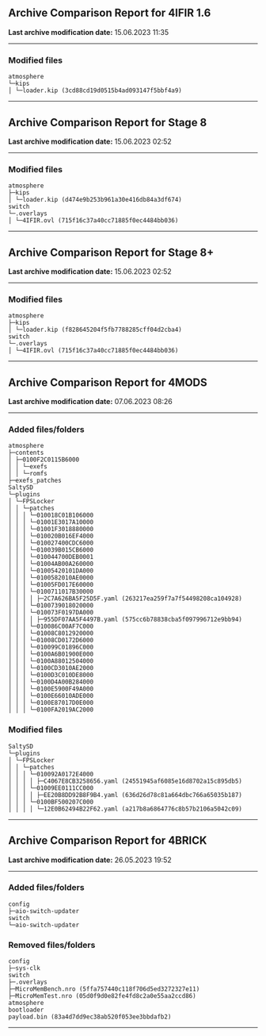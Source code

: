 <h2>Archive Comparison Report for <b>4IFIR 1.6</b></h2><b>Last archive modification date:</b> 15.06.2023 11:35<hr>

<h3>Modified files</h3>
<code>atmosphere
└─kips
│ └─loader.kip (3cd88cd19d0515b4ad093147f5bbf4a9)
</code>
<hr>

<h2>Archive Comparison Report for <b>Stage 8</b></h2><b>Last archive modification date:</b> 15.06.2023 02:52<hr>

<h3>Modified files</h3>
<code>atmosphere
├─kips
│ └─loader.kip (d474e9b253b961a30e416db84a3df674)
switch
└─.overlays
│ └─4IFIR.ovl (715f16c37a40cc71885f0ec4484bb036)
</code>
<hr>

<h2>Archive Comparison Report for <b>Stage 8+</b></h2><b>Last archive modification date:</b> 15.06.2023 02:52<hr>

<h3>Modified files</h3>
<code>atmosphere
├─kips
│ └─loader.kip (f828645204f5fb7788285cff04d2cba4)
switch
└─.overlays
│ └─4IFIR.ovl (715f16c37a40cc71885f0ec4484bb036)
</code>
<hr>

<h2>Archive Comparison Report for <b>4MODS</b></h2><b>Last archive modification date:</b> 07.06.2023 08:26<hr>

<h3>Added files/folders</h3>
<code>atmosphere
├─contents
│ ├─0100F2C0115B6000
│ │ └─exefs
│ │ └─romfs
├─exefs_patches
SaltySD
└─plugins
│ └─FPSLocker
│ │ └─patches
│ │ │ └─010018C01B106000
│ │ │ └─01001E3017A10000
│ │ │ └─01001F3018880000
│ │ │ └─010020B016EF4000
│ │ │ └─010027400CDC6000
│ │ │ └─010039B015CB6000
│ │ │ └─010044700DEB0001
│ │ │ └─01004AB00A260000
│ │ │ └─01005420101DA000
│ │ │ └─0100582010AE0000
│ │ │ └─01005FD017E60000
│ │ │ └─0100711017B30000
│ │ │ │ ├─2C7A626BA5F25D5F.yaml (263217ea259f7a7f54498208ca104928)
│ │ │ └─0100739018020000
│ │ │ └─010073F0197DA000
│ │ │ │ ├─955DF07AA5F4497B.yaml (575cc6b78838cba5f097996712e9bb94)
│ │ │ └─010086C00AF7C000
│ │ │ └─01008C8012920000
│ │ │ └─01008CD0172D6000
│ │ │ └─010099C01896C000
│ │ │ └─0100A6B01900E000
│ │ │ └─0100A88012504000
│ │ │ └─0100CD3010AE2000
│ │ │ └─0100D3C010DE8000
│ │ │ └─0100D4A00B284000
│ │ │ └─0100E5900F49A000
│ │ │ └─0100E66010ADE000
│ │ │ └─0100E87017D0E000
│ │ │ └─0100FA2019AC2000
</code>
<h3>Modified files</h3>
<code>SaltySD
└─plugins
│ └─FPSLocker
│ │ └─patches
│ │ │ └─010092A0172E4000
│ │ │ │ ├─C4067E8CB3258656.yaml (24551945af6085e16d8702a15c895db5)
│ │ │ └─01009EE0111CC000
│ │ │ │ ├─EE20B8DD92B8F9B4.yaml (636d26d78c81a664dbc766a65035b187)
│ │ │ └─0100BF500207C000
│ │ │ │ └─12E0B62494B22F62.yaml (a217b8a6864776c8b57b2106a5042c09)
</code>
<hr>

<h2>Archive Comparison Report for <b>4BRICK</b></h2><b>Last archive modification date:</b> 26.05.2023 19:52<hr>

<h3>Added files/folders</h3>
<code>config
├─aio-switch-updater
switch
└─aio-switch-updater
</code>
<h3>Removed files/folders</h3>
<code>config
├─sys-clk
switch
├─.overlays
├─MicroMemBench.nro (5ffa757440c118f706d5ed3272327e11)
├─MicroMemTest.nro (05d0f9d0e82fe4fd8c2a0e55aa2ccd86)
atmosphere
bootloader
payload.bin (83a4d7dd9ec38ab520f053ee3bbdafb2)
</code>
<hr>

